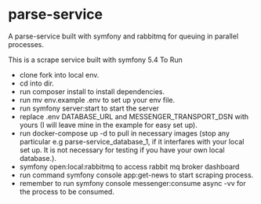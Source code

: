 # parse-service
A parse-service built with symfony and rabbitmq for queuing in parallel processes.

This is a scrape service built with symfony 5.4
To Run
- clone fork into local env.
- cd into dir.
- run composer install to install dependencies.
- run mv env.example .env to set up your env file.
- run symfony server:start to start the server
- replace .env DATABASE_URL and MESSENGER_TRANSPORT_DSN with yours (I will leave mine in the example for easy set up).
- run docker-compose up -d to pull in necessary images (stop any particular e.g parse-service_database_1, if it interfares with your local set up. It is not necessary for testing if you have your own local database.).
- symfony open:local:rabbitmq to access rabbit mq broker dashboard
- run command symfony console app:get-news to start scraping process.
- remember to run symfony console messenger:consume async -vv for the process to be consumed.
